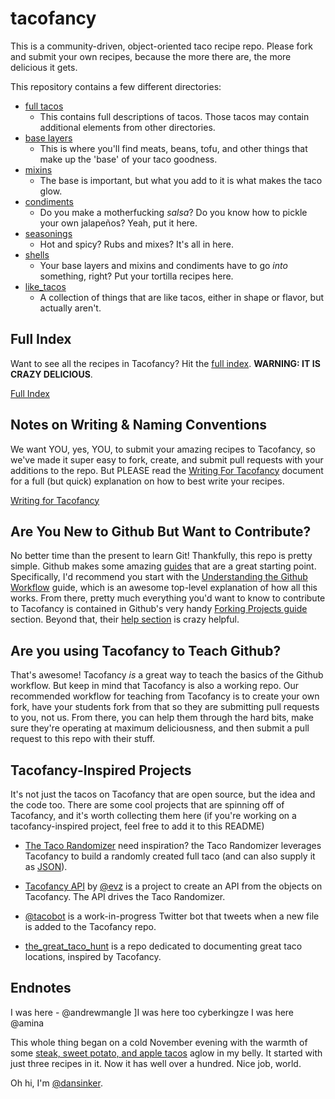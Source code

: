 tacofancy
=========

This is a community-driven, object-oriented taco recipe repo. Please fork and submit your own recipes, because the more there are, the more delicious it gets.

This repository contains a few different directories:

* [full tacos](/full_tacos)
    * This contains full descriptions of tacos. Those tacos may contain additional elements from other directories.
* [base layers](/base_layers)
    * This is where you'll find meats, beans, tofu, and other things that make up the 'base' of your taco goodness.
* [mixins](/mixins)
    * The base is important, but what you add to it is what makes the taco glow.
* [condiments](/condiments)
    * Do you make a motherfucking *salsa*? Do you know how to pickle your own jalapeños? Yeah, put it here.
* [seasonings](/seasonings)
    * Hot and spicy? Rubs and mixes? It's all in here.
* [shells](/shells)
    * Your base layers and mixins and condiments have to go *into* something, right? Put your tortilla recipes here.
* [like_tacos](/like_tacos)
    * A collection of things that are like tacos, either in shape or flavor, but actually aren't.

Full Index
----------

Want to see all the recipes in Tacofancy? Hit the [full index](INDEX.md). **WARNING: IT IS CRAZY DELICIOUS**.

[Full Index](INDEX.md)


Notes on Writing & Naming Conventions
-------------------------------------

We want YOU, yes, YOU, to submit your amazing recipes to Tacofancy, so we've made it super easy to fork, create, and submit pull requests with your additions to the repo. But PLEASE read the [Writing For Tacofancy](WRITING.md) document for a full (but quick) explanation on how to best write your recipes.

[Writing for Tacofancy](WRITING.md)


Are You New to Github But Want to Contribute?
------------------------------------------------------

No better time than the present to learn Git! Thankfully, this repo is pretty simple. Github makes some amazing [guides](http://guides.github.com) that are a great starting point. Specifically, I'd recommend you start with the [Understanding the Github Workflow](http://guides.github.com/overviews/flow/) guide, which is an awesome top-level explanation of how all this works. From there, pretty much everything you'd want to know to contribute to Tacofancy is contained in Github's very handy [Forking Projects guide](http://guides.github.com/overviews/forking/) section. Beyond that, their [help section](https://help.github.com) is crazy helpful.

Are you using Tacofancy to Teach Github?
------------------------------------------

That's awesome! Tacofancy *is* a great way to teach the basics of the Github workflow. But keep in mind that Tacofancy is also a working repo. Our recommended workflow for teaching from Tacofancy is to create your own fork, have your students fork from that so they are submitting pull requests to you, not us. From there, you can help them through the hard bits, make sure they're operating at maximum deliciousness, and then submit a pull request to this repo with their stuff.

Tacofancy-Inspired Projects
---------------------------

It's not just the tacos on Tacofancy that are open source, but the idea and the code too. There are some cool projects that are spinning off of Tacofancy, and it's worth collecting them here (if you're working on a tacofancy-inspired project, feel free to add it to this README)

* [The Taco Randomizer](http://taco-randomizer.herokuapp.com/ ) need inspiration? the Taco Randomizer leverages Tacofancy to build a randomly created full taco (and can also supply it as [JSON](http://taco-randomizer.herokuapp.com/random/)).

* [Tacofancy API](https://github.com/evz/tacofancy-api) by [@evz](https://github.com/evz/) is a project to create an API from the objects on Tacofancy. The API drives the Taco Randomizer.

* [@tacobot](http://www.twitter.com/tacobot) is a work-in-progress Twitter bot that tweets when a new file is added to the Tacofancy repo.

* [the_great_taco_hunt](http://github.com/hunterowens/the_great_taco_hunt) is a repo dedicated to documenting great taco locations, inspired by Tacofancy.


Endnotes
--------

I was here - @andrewmangle
]I was here too cyberkingze
I was here @amina

This whole thing began on a cold November evening with the warmth of some [steak, sweet potato, and apple tacos](/full_tacos/steak_sweet_potato_and_apple_tacos.md) aglow in my belly. It started with just three recipes in it. Now it has well over a hundred. Nice job, world.

Oh hi, I'm [@dansinker](https://www.twitter.com/dansinker).
